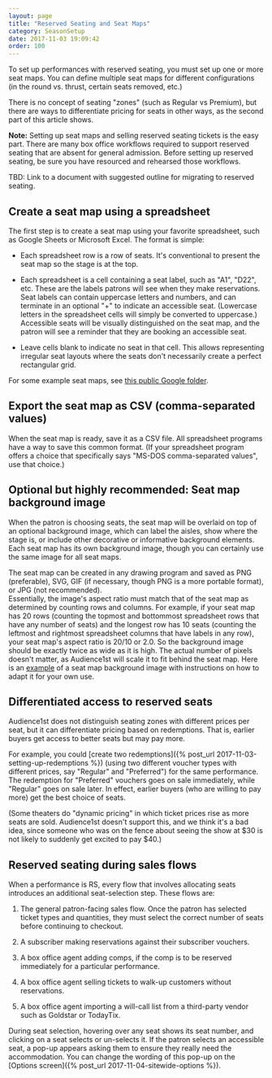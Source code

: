 ```yaml
---
layout: page
title: "Reserved Seating and Seat Maps"
category: SeasonSetup
date: 2017-11-03 19:09:42
order: 100
---
```


To set up performances with reserved seating, you must set up one or
more seat maps.  You can define multiple seat maps for different
configurations (in the round vs. thrust, certain seats removed, etc.)

There is no concept of seating "zones" (such as Regular vs Premium),
but there are ways to differentiate pricing for seats in other ways,
as the second part of this article shows.

**Note:**  Setting up seat maps and selling reserved seating tickets
is the easy part.  There are many box office workflows required to
support reserved seating that are absent for general admission.
Before setting up reserved seating, be sure you have resourced and
rehearsed those workflows.

TBD: Link to a document with suggested outline for migrating to
reserved seating.

## Create a seat map using a spreadsheet

The first step is to create a seat map using your favorite
spreadsheet, such as Google Sheets or Microsoft Excel.
The format is simple:

* Each spreadsheet row is a row of seats.  It's conventional to
present the seat map so the stage is at the top.

* Each spreadsheet is a cell containing a seat label, such as "A1",
"D22", etc.  These are the labels patrons will see when they make
reservations.  Seat labels can contain uppercase letters and numbers, and can
terminate in an optional "+" to indicate an accessible seat.
(Lowercase letters in the spreadsheet cells will simply be converted
to uppercase.)
Accessible seats will be visually distinguished on the seat map, and
the patron will see a reminder that they are booking an accessible seat.

* Leave cells blank to indicate no seat in that cell.  This allows
representing irregular seat layouts where the seats don't necessarily
create a perfect rectangular grid.

For some example seat maps, see [this public Google folder](https://drive.google.com/drive/u/0/folders/1apFWPFlGIXhNV8XHHGUQiJjOybyOqa0q).

## Export the seat map as CSV (comma-separated values)

When the seat map is ready, save it  as a CSV file.  All spreadsheet
programs have a way to save this common format.  (If your spreadsheet
program offers a choice that specifically says "MS-DOS comma-separated
values", use that choice.)

## Optional but highly recommended: Seat map background image

When the patron is choosing seats, the seat map will be overlaid on top
of an optional background image, which can label the aisles, show
where the stage is, or include other decorative or informative
background elements.  Each seat map has its own background image,
though you can certainly use the same image for all seat maps.

The seat map can be created in any drawing program and saved as PNG
(preferable), SVG, GIF (if necessary, though PNG is a more portable
format), or JPG (not recommended).  
Essentially, the image's aspect ratio must match that of the seat map as determined
by counting rows and columns.  For example, if your seat map has 20
rows (counting the topmost and bottommost spreadsheet rows that have any number of
seats) and the longest row has 10 seats (counting the leftmost and
rightmost spreadsheet columns that have labels in any row), your seat
map's aspect ratio is 20/10 or 2.0.  So the background image should be
exactly twice as wide as it is high.  The actual number of pixels
doesn't matter, as Audience1st will scale it to fit behind the seat map.
Here is an
[example](https://drive.google.com/open?id=1sX6Hl3Y9dqBwJEyzA8UzPMESyO3fg9toX_DLMX25jsk)
of a seat map background image with instructions on how to adapt it
for your own use.

## Differentiated access to reserved seats

Audience1st does not distinguish seating zones with different prices
per seat, but it can differentiate pricing based on redemptions.  That
is, earlier buyers get access to better seats but may pay more.

For example, you could [create two redemptions]({% post_url
2017-11-03-setting-up-redemptions %}) (using two different
voucher types with different prices, say
"Regular" and "Preferred") for the same performance.
The redemption for "Preferred" vouchers goes on sale immediately,
while "Regular" goes on sale later.  In effect, earlier buyers (who
are willing to pay more) get the best choice of seats.

(Some theaters do "dynamic pricing" in which ticket prices rise as
more seats are sold.  Audience1st doesn't support this, and we think
it's a bad idea, since someone who was on the fence about seeing the
show at $30 is not likely to suddenly get excited to pay $40.)

## Reserved seating during sales flows

When a performance is RS, every flow that involves allocating
seats introduces an additional seat-selection step.  These flows are:

1. The general patron-facing sales flow.  Once the patron has selected
ticket types and quantities, they must select the correct number of
seats before continuing to checkout.

2. A subscriber making reservations against their subscriber vouchers.

3. A box office agent adding comps, if the comp is to be reserved
immediately for a particular performance.

4. A box office agent selling tickets to walk-up customers
without reservations.

5. A box office agent importing a will-call list from a third-party
vendor such as Goldstar or TodayTix.

During seat selection, hovering over any seat shows its seat number,
and clicking on a seat selects or un-selects it.  If the patron
selects an accessible seat, a pop-up appears asking them to ensure
they really need the accommodation.  You can change the wording of
this pop-up on the [Options screen]({% post_url
2017-11-04-sitewide-options %}).
